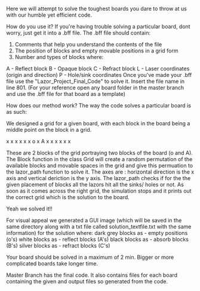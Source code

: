 Here we will attempt to solve the toughest boards you dare to throw at us with our humble yet efficient code.

How do you use it?
If you're having trouble solving a particular board, dont worry, just get it into a .bff file. The .bff file should contain:

1. Comments that help you understand the contents of the file
2. The position of blocks and empty movable positions in a grid form
3. Number and types of blocks where:

A - Reflect block 
B - Opaque block
C - Refract block
L - Laser coordinates (origin and direction) 
P - Hole/sink coordinates
Once you've made your .bff file use the "Lazor_Project_Final_Code" to solve it. Insert the file name in line 801. (For your reference open any board folder in the master branch and use the .bff file for that board as a template)

How does our method work?
The way the code solves a particular board is as such:

We designed a grid for a given board, with each block in the board being a middle point on the block in a grid.

x x x x x
x o x A x
x x x x x

These are 2 blocks of the grid portraying two blocks of the board (o and A).
The Block function in the class Grid will create a random permutation of the available blocks and movable spaces in the grid and give this permuation to the lazor_path function to solve it.
The axes are : horizontal direction is the x axis and vertical deriction is the y axis.
The lazor_path checks if for the the given placement of blocks all the lazors hit all the sinks/ holes or not. As soon as it comes across the right grid, the simulation stops and it prints out the correct grid which is the solution to the board.

Yeah we solved it!!

For visual appeal we generated a GUI image (which will be saved in the same directory along with a txt file called solution_textfile.txt with the same information) for the solution where: 
dark grey blocks as - empty positions (o's) 
white blocks as - reflect blocks (A's) 
black blocks as - absorb blocks (B's) 
silver blocks as - refract blocks (C's)

Your board should be solved in a maximum of 2 min. Bigger or more complicated boards take longer time. 



Master Branch has the final code. It also contains files for each board containing the given and output files so generated from the code. 



